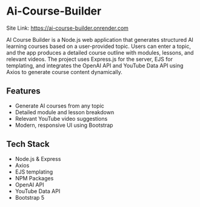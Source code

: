 # Ai-Course-Builder
Site Link: https://ai-course-builder.onrender.com

AI Course Builder is a Node.js web application that generates structured AI learning courses based on a user-provided topic. Users can enter a topic, and the app produces a detailed course outline with modules, lessons, and relevant videos. The project uses Express.js for the server, EJS for templating, and integrates the OpenAI API and YouTube Data API using Axios to generate course content dynamically.

## Features
- Generate AI courses from any topic
- Detailed module and lesson breakdown
- Relevant YouTube video suggestions
- Modern, responsive UI using Bootstrap

## Tech Stack
- Node.js & Express
- Axios
- EJS templating
- NPM Packages
- OpenAI API
- YouTube Data API
- Bootstrap 5

